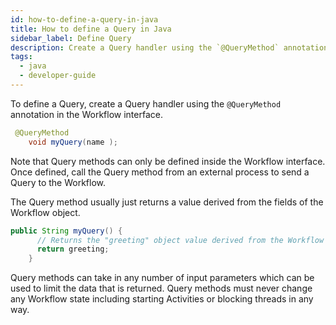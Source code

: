 ```yaml
---
id: how-to-define-a-query-in-java
title: How to define a Query in Java
sidebar_label: Define Query
description: Create a Query handler using the `@QueryMethod` annotation in the Workflow interface.
tags:
  - java
  - developer-guide
---
```


To define a Query, create a Query handler using the `@QueryMethod` annotation in the Workflow interface.

```java
 @QueryMethod
    void myQuery(name );
```

Note that Query methods can only be defined inside the Workflow interface.
Once defined, call the Query method from an external process to send a Query to the Workflow.

The Query method usually just returns a value derived from the fields of the Workflow object.

```java
public String myQuery() {
      // Returns the "greeting" object value derived from the Workflow method.
      return greeting;
    }
```

Query methods can take in any number of input parameters which can be used to limit the data that is returned.
Query methods must never change any Workflow state including starting Activities or blocking threads in any way.
